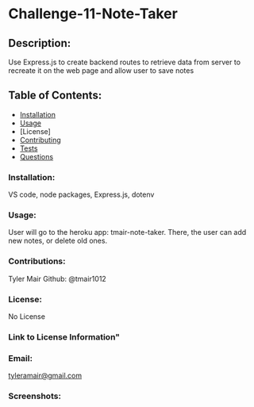 # Challenge-11-Note-Taker
  
  ## Description: 
  Use Express.js to create backend routes to retrieve data from server to recreate it on the web page and allow user to save notes

  ## Table of Contents:
  * [Installation](#installation)
  * [Usage](#usage)
  * [License]
  * [Contributing](#contributing)
  * [Tests](#tests)
  * [Questions](#questions)

### Installation:
VS code, node packages, Express.js, dotenv

### Usage:
User will go to the heroku app: tmair-note-taker. There, the user can add new notes, or delete old ones.

### Contributions:
Tyler Mair Github: @tmair1012

### License:
No License

### Link to License Information"


### Email:
tyleramair@gmail.com

### Screenshots:
